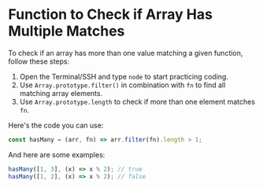 # Function to Check if Array Has Multiple Matches

To check if an array has more than one value matching a given function, follow these steps:

1. Open the Terminal/SSH and type `node` to start practicing coding.
2. Use `Array.prototype.filter()` in combination with `fn` to find all matching array elements.
3. Use `Array.prototype.length` to check if more than one element matches `fn`.

Here's the code you can use:

```js
const hasMany = (arr, fn) => arr.filter(fn).length > 1;
```

And here are some examples:

```js
hasMany([1, 3], (x) => x % 2); // true
hasMany([1, 2], (x) => x % 2); // false
```
